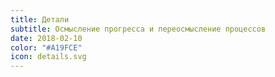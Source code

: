 ```yaml
---
title: Детали
subtitle: Осмысление прогресса и переосмысление процессов
date: 2018-02-10
color: "#A19FCE"
icon: details.svg
---
```

